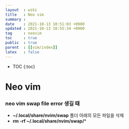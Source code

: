 ```yaml
---
layout  : wiki
title   : Neo vim 
summary : 
date    : 2021-10-13 10:51:03 +0900
updated : 2021-10-13 10:55:34 +0900
tag     : neovim
toc     : true
public  : true
parent  : [[vim/index]]
latex   : false
---
```

* TOC
{:toc}

# Neo vim 

### neo vim swap file error 생길 때
- **~/.local/share/nvim/swap** 폴더 아래의 모든 파일을 삭제
- **rm -rf ~/.local/share/nvim/swap/***

